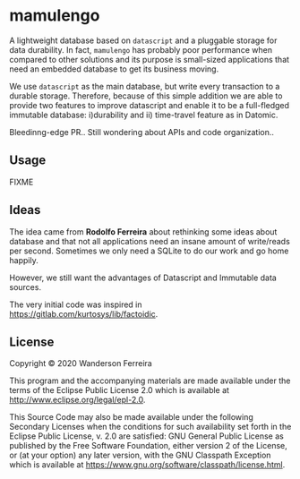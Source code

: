 # mamulengo

A lightweight database based on `datascript` and a pluggable
storage for data durability. In fact, `mamulengo` has
probably poor performance when compared to other solutions
and its purpose is small-sized applications that need an
embedded database to get its business moving.


We use `datascript` as the main database, but write every
transaction to a durable storage. Therefore, because of this
simple addition we are able to provide two features to
improve datascript and enable it to be a full-fledged
immutable database: i)durability and ii) time-travel feature
as in Datomic.


Bleedinng-edge PR.. Still wondering about APIs and code organization..

## Usage

FIXME


## Ideas

The idea came from **Rodolfo Ferreira** about rethinking some
ideas about database and that not all applications need an
insane amount of write/reads per second. Sometimes we only
need a SQLite to do our work and go home happily.

However, we still want the advantages of Datascript and
Immutable data sources.

The very initial code was inspired in  https://gitlab.com/kurtosys/lib/factoidic.


## License

Copyright © 2020 Wanderson Ferreira

This program and the accompanying materials are made available under the
terms of the Eclipse Public License 2.0 which is available at
http://www.eclipse.org/legal/epl-2.0.

This Source Code may also be made available under the following Secondary
Licenses when the conditions for such availability set forth in the Eclipse
Public License, v. 2.0 are satisfied: GNU General Public License as published by
the Free Software Foundation, either version 2 of the License, or (at your
option) any later version, with the GNU Classpath Exception which is available
at https://www.gnu.org/software/classpath/license.html.
